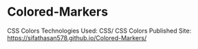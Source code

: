 # Colored-Markers
CSS Colors
Technologies Used: CSS/ CSS Colors
Published Site: https://sifathasan578.github.io/Colored-Markers/
